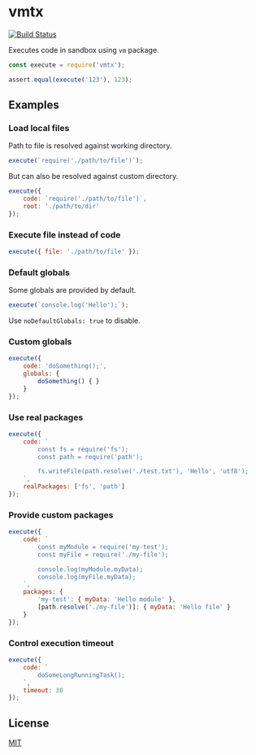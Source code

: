 # vmtx

[![Build Status](https://travis-ci.org/DmitryBogomolov/vmtx.svg?branch=master)](https://travis-ci.org/DmitryBogomolov/vmtx)

Executes code in sandbox using `vm` package.

```javascript
const execute = require('vmtx');

assert.equal(execute('123'), 123);
```

## Examples

### Load local files

Path to file is resolved against working directory.

```javascript
execute(`require('./path/to/file')`);
```

But can also be resolved against custom directory.

```javascript
execute({
    code: `require('./path/to/file')`,
    root: './path/to/dir'
});
```

### Execute file instead of code

```javascript
execute({ file: './path/to/file' });
```

### Default globals

Some globals are provided by default.

```javascript
execute(`console.log('Hello');`);
```

Use `noDefaultGlobals: true` to disable.

### Custom globals

```javascript
execute({
    code: 'doSomething();',
    globals: {
        doSomething() { }
    }
});
```

### Use real packages

```javascript
execute({
    code: `
        const fs = require('fs');
        const path = require('path');

        fs.writeFile(path.resolve('./test.txt'), 'Hello', 'utf8');
    `,
    realPackages: ['fs', 'path']
});
```

### Provide custom packages

```javascript
execute({
    code: `
        const myModule = require('my-test');
        const myFile = require('./my-file');

        console.log(myModule.myData);
        console.log(myFile.myData);
    `,
    packages: {
        'my-test': { myData: 'Hello module' },
        [path.resolve('./my-file')]: { myData: 'Hello file' }
    }
});
```

### Control execution timeout

```javascript
execute({
    code: `
        doSomeLongRunningTask();
    `,
    timeout: 30
});
```

## License

  [MIT](LICENSE)
